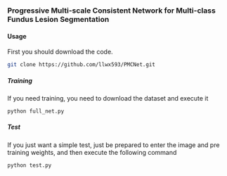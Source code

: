 ### Progressive Multi-scale Consistent Network for Multi-class Fundus Lesion Segmentation

#### Usage
First you should download the code.
```bash
git clone https://github.com/llwx593/PMCNet.git
```

##### Training
If you need training, you need to download the dataset and execute it
```bash
python full_net.py
```
##### Test
If you just want a simple test, just be prepared to enter the image and pre training weights, and then execute the following command
```bash
python test.py
```